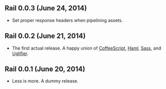 ## Rail 0.0.3 (June 24, 2014)
* Set proper response headers when pipelining assets.

## Rail 0.0.2 (June 21, 2014)
* The first actual release. A happy union of
  [CoffeeScript](http://coffeescript.org/),
  [Haml](http://haml.info/),
  [Sass](http://sass-lang.com/), and
  [Uglifier](https://github.com/lautis/uglifier).

## Rail 0.0.1 (June 20, 2014)
* Less is more. A dummy release.

